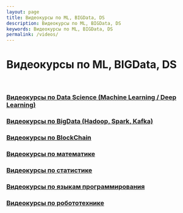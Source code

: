 ```yaml
---
layout: page
title: Видеокурсы по ML, BIGData, DS
description: Видеокурсы по ML, BIGData, DS
keywords: Видеокурсы по ML, BIGData, DS
permalink: /videos/
---
```


# Видеокурсы по ML, BIGData, DS

<br/>

### [Видеокурсы по Data Science (Machine Learning / Deep Learning)](/videos/ds/)

### [Видеокурсы по BigData (Hadoop, Spark, Kafka)](/videos/ds/bigdata/)

### [Видеокурсы по BlockChain](/videos/blockchain/)

### [Видеокурсы по математике](/videos/math/)

### [Видеокурсы по статистике](/videos/statistics/)

### [Видеокурсы по языкам программирования](/videos/videos/lang/)

### [Видеокурсы по робототехнике](/videos/robotics/)
